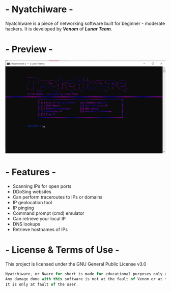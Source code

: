 # - Nyatchiware -
Nyatchiware is a piece of networking software built for beginner - moderate hackers. It is developed by ***Venom*** of ***Lunar Team***.

# - Preview -
![preview](github-preview.png)

# - Features -
- Scanning IPs for open ports
- DDoSing websites
- Can perform traceroutes to IPs or domains
- IP geolocation tool
- IP pinging
- Command prompt (cmd) emulator
- Can retrieve your local IP
- DNS lookups
- Retrieve hostnames of IPs

# - License & Terms of Use -
This project is licensed under the GNU General Public License v3.0
```js
Nyatchiware, or Nware for short is made for educational purposes only and is not created for malicious purposes.
Any damage done with this software is not at the fault of Venom or at the fault of Lunar Team.
It is only at fault of the user.
```

